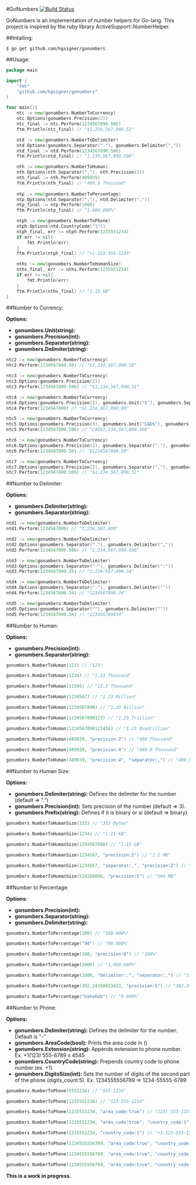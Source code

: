 #GoNumbers [![Build Status](https://travis-ci.org/hgsigner/gonumbers.svg?branch=master)](https://travis-ci.org/hgsigner/gonumbers)

GoNumbers is an implementation of number helpers for Go-lang. This project is inspired by the ruby library ActiveSupport::NumberHelper.

##Intalling:

```
$ go get github.com/hgsigner/gonumbers
```

##Usage:

```go
package main

import (
	"fmt"
	"github.com/hgsigner/gonumbers"
)

func main(){
	ntc := new(gonumbers.NumberToCurrency)
	ntc.Options(gonumbers.Precision(2))
	ntc_final := ntc.Perform(1234567890.506)
	ftm.Println(ntc_final) // "$1,234,567,890.51"

	ntd := new(gonumbers.NumberToDelimiter)
	ntd.Options(gonumbers.Separator("."), gonumbers.Delimiter(","))
	ntd_final := ntd.Perform(1234567890.506)
	ftm.Println(ntd_final) // "1,234,567,890.506"

	nth := new(gonumbers.NumberToHuman)
	nth.Options(nth.Separator(","), nth.Precision(2))
	nth_final := nth.Perform(489939)
	ftm.Println(nth_final) // "489,9 Thousand"
	
	ntp := new(gonumbers.NumberToPercentage)
	ntp.Options(ntd.Separator(","), ntd.Delimiter("."))
	ntp_final := ntp.Perform(1000)
	ftm.Println(ntp_final) // "1.000,000%"

	ntph := new(gonumbers.NumberToPhone)
	ntph.Options(ntd.CountryCode("1"))
	ntph_final, err := ntph.Perform(1235551234)
	if err != nil{
		fmt.Println(err)
	}
	ftm.Println(ntph_final) // "+1-123-555-1234"

	nths := new(gonumbers.NumberToHumanSize)
	nths_final, err := nths.Perform(1235551234)
	if err != nil{
		fmt.Println(err)
	}
	ftm.Println(nths_final) // "1.15 GB"
}
```

##Number to Currency:

**Options:**

*	**gonumbers.Unit(string):** 
*	**gonumbers.Precision(int):** 
*	**gonumbers.Separator(string):** 
*	**gonumbers.Delimiter(string):** 

```go
ntc2 := new(gonumbers.NumberToCurrency)
ntc2.Perform(1234567890.50) // "$1,234,567,890.50"

ntc3 := new(gonumbers.NumberToCurrency)
ntc3.Options(gonumbers.Precision(2))
ntc3.Perform(1234567890.506) // "$1,234,567,890.51"

ntc4 := new(gonumbers.NumberToCurrency)
ntc4.Options(gonumbers.Precision(2), gonumbers.Unit("$"), gonumbers.Separator("."))
ntc4.Perform(1234567890) // "$1,234,567,890.00"

ntc5 := new(gonumbers.NumberToCurrency)
ntc5.Options(gonumbers.Precision(3), gonumbers.Unit("CAD$"), gonumbers.Separator("."), gonumbers.Delimiter(","))
ntc5.Perform(1234567890.506) // "CAD$1,234,567,890.506"

ntc6 := new(gonumbers.NumberToCurrency)
ntc6.Options(gonumbers.Precision(2), gonumbers.Separator("."), gonumbers.Delimiter(""))
ntc6.Perform(1234567890.50) // "$1234567890.50"

ntc7 := new(gonumbers.NumberToCurrency)
ntc7.Options(gonumbers.Precision(2), gonumbers.Separator(","), gonumbers.Delimiter("."))
ntc7.Perform(1234567890.506) // "$1.234.567.890,51"
```

##Number to Delimiter:

**Options:**

*	**gonumbers.Delimiter(string):** 
*	**gonumbers.Separator(string):** 

```go
ntd1 := new(gonumbers.NumberToDelimiter)
ntd1.Perform(1234567890) // "1,234,567,890"

ntd2 := new(gonumbers.NumberToDelimiter)
ntd2.Options(gonumbers.Separator("."), gonumbers.Delimiter(","))
ntd2.Perform(1234567890.506) // "1,234,567,890.506"

ntd3 := new(gonumbers.NumberToDelimiter)
ntd3.Options(gonumbers.Separator("-"), gonumbers.Delimiter(":"))
ntd3.Perform(1234567890.34) // "1:234:567:890-34"

ntd4 := new(gonumbers.NumberToDelimiter)
ntd4.Options(gonumbers.Separator("."), gonumbers.Delimiter(""))
ntd4.Perform(1234567890.34) // "1234567890.34"

ntd5 := new(gonumbers.NumberToDelimiter)
ntd5.Options(gonumbers.Separator(""), gonumbers.Delimiter(""))
ntd5.Perform(1234567890.34) // "123456789034"
```

##Number to Human:

**Options:**

*	**gonumbers.Precision(int):** 
*	**gonumbers.Separator(string):** 

```go
gonumbers.NumberToHuman(123) // "123"

gonumbers.NumberToHuman(1234) // "1.23 Thousand"

gonumbers.NumberToHuman(12345) // "12.3 Thousand"

gonumbers.NumberToHuman(1234567) // "1.23 Million"

gonumbers.NumberToHuman(1234567890) // "1.23 Billion"

gonumbers.NumberToHuman(1234567890123) // "1.23 Trillion"

gonumbers.NumberToHuman(1234567890123456) // "1.23 Quadrillion"

gonumbers.NumberToHuman(489939, "precision:2") // "490 Thousand"

gonumbers.NumberToHuman(489939, "precision:4") // "489.9 Thousand"

gonumbers.NumberToHuman(489939, "precision:4", "separator:,") // "489,9 Thousand"
```

##Number to Human Size:

**Options:**

*	**gonumbers.Delimiter(string):** Defines the delimiter for the number (default => ".")
*	**gonumbers.Precision(int):** Sets precision of the number (default => 3).
*	**gonumbers.Prefix(string):** Defines if it is binary or si (default => binary)

```go
gonumbers.NumberToHumanSize(333) // "333 Bytes"

gonumbers.NumberToHumanSize(1234) // "1.21 KB"

gonumbers.NumberToHumanSize(1234567890) // "1.15 GB"

gonumbers.NumberToHumanSize(1234567, "precision:2") // "1.2 MB"

gonumbers.NumberToHumanSize(1234567, "separator:,", "precision:2") // "1,2 MB"

gonumbers.NumberToHumanSize(524288000, "precision:5") // "500 MB"
```

##Number to Percentage:

**Options:**

*	**gonumbers.Precision(int):** 
*	**gonumbers.Separator(string):** 
*  **gonumbers.Delimiter(string):**

```go
gonumbers.NumberToPercentage(100) // "100.000%"

gonumbers.NumberToPercentage("98") // "98.000%"

gonumbers.NumberToPercentage(100, "precision:0") // "100%"

gonumbers.NumberToPercentage(1000) // "1,000.000%"

gonumbers.NumberToPercentage(1000, "delimiter:.", "separator:,") // "1.000,000%"

gonumbers.NumberToPercentage(302.24398923423, "precision:5") // "302.24399%"

gonumbers.NumberToPercentage("hahahah") // "0.000%"
```

##Number to Phone:

**Options:**

*	**gonumbers.Delimiter(string):** Defines the delimiter for the number. Default is "-"
*	**gonumbers.AreaCode(bool):** Prints the area code in ()
*	**gonumbers.Extension(string):** Appends extension to phone number. Ex. +1(123) 555-6789 x 4545
*	**gonumbers.CountryCode(string):** Prepends country code to phone number (ex. +1)
*	**gonumbers.DigitsSize(int):** Sets the number of digits of the second part of the phone (digits_count:5). Ex. 1234555556789 => 1234-55555-6789

```go
gonumbers.NumberToPhone(5551234) // "555-1234"

gonumbers.NumberToPhone(1235551234) // "123-555-1234"

gonumbers.NumberToPhone(1235551234, "area_code:true") // (123) 555-1234

gonumbers.NumberToPhone(1235551234, "area_code:true", "country_code:1") // "+1(123) 555-1234"

gonumbers.NumberToPhone(1235551234, "country_code:1") // "+1-123-555-1234"

gonumbers.NumberToPhone(1234555556789, "area_code:true", "country_code:1", "extension:4545") // +1(123455) 555-6789 x 4545

gonumbers.NumberToPhone(1234555556789, "area_code:true", "country_code:1", "extension:4545", "digits_size:5") // "+1(1234) 55555-6789 x 4545"

gonumbers.NumberToPhone(1234555556789, "area_code:true", "country_code:55", "digits_size:5", "delimiter:,") // "+55(1234) 55555,6789"
```

**This is a work in progress.**